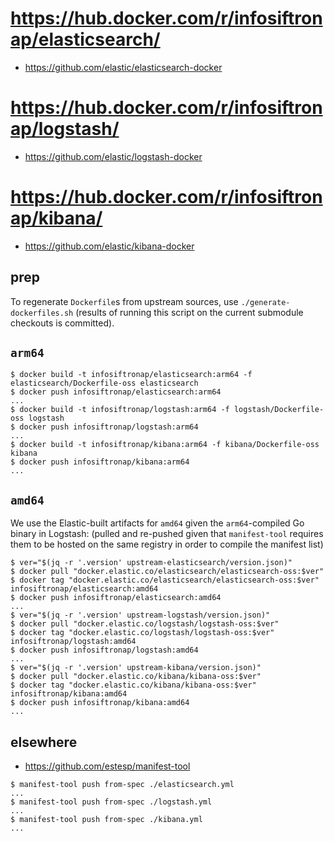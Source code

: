 # https://hub.docker.com/r/infosiftronap/elasticsearch/

- https://github.com/elastic/elasticsearch-docker

# https://hub.docker.com/r/infosiftronap/logstash/

- https://github.com/elastic/logstash-docker

# https://hub.docker.com/r/infosiftronap/kibana/

- https://github.com/elastic/kibana-docker

## prep

To regenerate `Dockerfile`s from upstream sources, use `./generate-dockerfiles.sh` (results of running this script on the current submodule checkouts is committed).

## `arm64`

```console
$ docker build -t infosiftronap/elasticsearch:arm64 -f elasticsearch/Dockerfile-oss elasticsearch
$ docker push infosiftronap/elasticsearch:arm64
...
$ docker build -t infosiftronap/logstash:arm64 -f logstash/Dockerfile-oss logstash
$ docker push infosiftronap/logstash:arm64
...
$ docker build -t infosiftronap/kibana:arm64 -f kibana/Dockerfile-oss kibana
$ docker push infosiftronap/kibana:arm64
...
```

## `amd64`

We use the Elastic-built artifacts for `amd64` given the `arm64`-compiled Go binary in Logstash: (pulled and re-pushed given that `manifest-tool` requires them to be hosted on the same registry in order to compile the manifest list)

```console
$ ver="$(jq -r '.version' upstream-elasticsearch/version.json)"
$ docker pull "docker.elastic.co/elasticsearch/elasticsearch-oss:$ver"
$ docker tag "docker.elastic.co/elasticsearch/elasticsearch-oss:$ver" infosiftronap/elasticsearch:amd64
$ docker push infosiftronap/elasticsearch:amd64
...
$ ver="$(jq -r '.version' upstream-logstash/version.json)"
$ docker pull "docker.elastic.co/logstash/logstash-oss:$ver"
$ docker tag "docker.elastic.co/logstash/logstash-oss:$ver" infosiftronap/logstash:amd64
$ docker push infosiftronap/logstash:amd64
...
$ ver="$(jq -r '.version' upstream-kibana/version.json)"
$ docker pull "docker.elastic.co/kibana/kibana-oss:$ver"
$ docker tag "docker.elastic.co/kibana/kibana-oss:$ver" infosiftronap/kibana:amd64
$ docker push infosiftronap/kibana:amd64
...
```

## elsewhere

- https://github.com/estesp/manifest-tool

```console
$ manifest-tool push from-spec ./elasticsearch.yml
...
$ manifest-tool push from-spec ./logstash.yml
...
$ manifest-tool push from-spec ./kibana.yml
...
```
